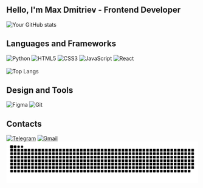 ## Hello, I'm Max Dmitriev - Frontend Developer

![Your GitHub stats](https://github-readme-stats.vercel.app/api?username=Max-gen1956&show_icons=true&theme=radical)

Languages and Frameworks
---
![Python](https://img.shields.io/badge/-Python-3776AB?logo=python&logoColor=white)
![HTML5](https://img.shields.io/badge/-HTML5-E34F26?logo=html5&logoColor=white)
![CSS3](https://img.shields.io/badge/-CSS3-1572B6?logo=css3&logoColor=white)
![JavaScript](https://img.shields.io/badge/-JavaScript-F7DF1E?logo=javascript&logoColor=black)
![React](https://img.shields.io/badge/-React-61DAFB?logo=react&logoColor=black)
<br><br>![Top Langs](https://github-readme-stats.vercel.app/api/top-langs/?username=Max-gen1956&layout=compact&theme=radical)

Design and Tools
---
![Figma](https://img.shields.io/badge/-Figma-F24E1E?logo=figma&logoColor=white)
![Git](https://img.shields.io/badge/-Git-F05032?logo=git&logoColor=white)

Contacts
---
[![Telegram](https://img.shields.io/badge/-Telegram-0088cc?style=flat-square&logo=telegram&logoColor=white)](https://t.me/ddddmaxd)
[![Gmail](https://img.shields.io/badge/-Gmail-D14836?style=flat-square&logo=gmail&logoColor=white)](mailto:maks28082001@gmail.com)
![Contribution Snake](https://raw.githubusercontent.com/platane/snk/output/github-contribution-grid-snake.svg)

